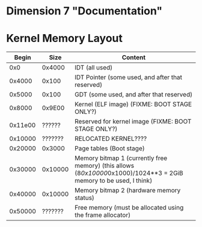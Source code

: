 Dimension 7 "Documentation"
===========================

Kernel Memory Layout
====================

Begin  | Size  | Content
-------|-------|--------
0x0    |0x4000 | IDT (all used)
0x4000 |0x100  | IDT Pointer (some used, and after that reserved)
0x5000 |0x100  | GDT (some used, and after that reserved)
0x8000 |0x9E00 | Kernel (ELF image) (FIXME: BOOT STAGE ONLY?)
0x11e00|?????? | Reserved for kernel image (FIXME: BOOT STAGE ONLY?)
0x10000|???????| RELOCATED KERNEL????
0x20000|0x3000 | Page tables (Boot stage)
0x30000|0x10000| Memory bitmap 1 (currently free memory) (this allows (8*0x10000*0x1000)/1024**3 = 2GiB memory to be used, I think)
0x40000|0x10000| Memory bitmap 2 (hardware memory status)
0x50000|???????| Free memory (must be allocated using the frame allocator)
